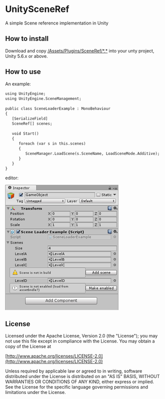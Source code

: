 # UnitySceneRef

A simple Scene reference implementation in Unity

## How to install

Download and copy [/Assets/Plugins/SceneRef/\*.\*](/Assets/Plugins/SceneRef/) into your unty project, Unity 5.6.x or above.

## How to use

An example:

```
using UnityEngine;
using UnityEngine.SceneManagement;

public class SceneLoaderExample : MonoBehaviour
{
   [SerializeField]
   SceneRef[] scenes;
   
   void Start()
   {
      foreach (var s in this.scenes)
      {
         SceneManager.LoadScene(s.SceneName, LoadSceneMode.Additive);
      }
   }
}
```

editor:

![Editor](/Previews/editor.png)

## License

Licensed under the Apache License, Version 2.0 (the "License");
you may not use this file except in compliance with the License.
You may obtain a copy of the License at

[http://www.apache.org/licenses/LICENSE-2.0](http://www.apache.org/licenses/LICENSE-2.0)

Unless required by applicable law or agreed to in writing, software
distributed under the License is distributed on an "AS IS" BASIS,
WITHOUT WARRANTIES OR CONDITIONS OF ANY KIND, either express or implied.
See the License for the specific language governing permissions and
limitations under the License.

